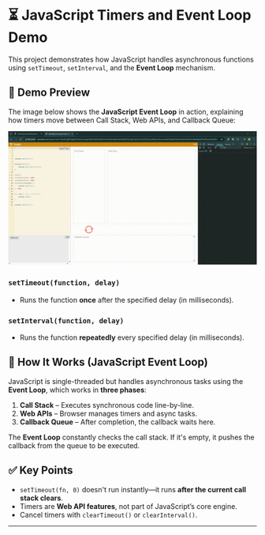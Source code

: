 # ⏳ JavaScript Timers and Event Loop Demo

This project demonstrates how JavaScript handles asynchronous functions using `setTimeout`, `setInterval`, and the **Event Loop** mechanism.


## 📸 Demo Preview

The image below shows the **JavaScript Event Loop** in action, explaining how timers move between Call Stack, Web APIs, and Callback Queue:

![Event Loop Demo(Preview)](./screenshot.gif)



### `setTimeout(function, delay)`
- Runs the function **once** after the specified delay (in milliseconds).

### `setInterval(function, delay)`
- Runs the function **repeatedly** every specified delay (in milliseconds).


## 🧠 How It Works (JavaScript Event Loop)

JavaScript is single-threaded but handles asynchronous tasks using the **Event Loop**, which works in **three phases**:

1. **Call Stack** – Executes synchronous code line-by-line.
2. **Web APIs** – Browser manages timers and async tasks.
3. **Callback Queue** – After completion, the callback waits here.

The **Event Loop** constantly checks the call stack. If it's empty, it pushes the callback from the queue to be executed.


## ✅ Key Points

- `setTimeout(fn, 0)` doesn't run instantly—it runs **after the current call stack clears**.
- Timers are **Web API features**, not part of JavaScript’s core engine.
- Cancel timers with `clearTimeout()` or `clearInterval()`.

---

